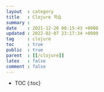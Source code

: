 ```yaml
---
layout  : category
title   : Clojure 학습
summary : 
date    : 2021-12-20 00:15:43 +0900
updated : 2022-02-07 23:17:34 +0900
tag     : clojure
toc     : true
public  : true
parent  : [[/clojure]]
latex   : false
comment : false
---
```

* TOC
{:toc}

# 
